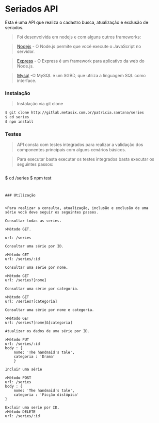 # Seriados API

Esta é uma API que realiza o cadastro busca, atualização e exclusão de seriados. 


>Foi desenvolvida em nodejs e com alguns outros frameworks:

>[Nodejs](nodejs.org) - O Node.js permite que você execute o JavaScript no servidor.

>[Express](expressjs.com) - O Express é um framework para aplicativo da web do Node.js.

>[Mysql](mysql.com)  -O MySQL é um SGBD, que utiliza a linguagem SQL como interface. 


### Instalação

>Instalação via git clone
```bash
$ git clone http://gitlab.metasix.com.br/patricia.santana/series
$ cd series
$ npm install
```

### Testes

>API consta com testes integrados para realizar a validação dos componentes principais com alguns cenários básicos. 


>Para executar basta executar os testes integrados basta executar os seguintes passos:

>```bash
$ cd /series
$ npm test
```


### Utilização 

 
>Para realizar a consulta, atualização, inclusão e exclusão de uma série você deve seguir os seguintes passos.

Consultar todas as series.

>Método GET.

url: /series

Consultar uma série por ID.

>Método GET
url: /series/:id

Consultar uma série por nome.

>Método GET
url: /series?[nome]

Consultar uma série por categoria.

>Método GET
url: /series?[categoria]

Consultar uma série por nome e categoria.

>Método GET
url: /series?[nome]&[categoria]

Atualizar os dados de uma série por ID.

>Método PUT
url: /series/:id
body : {
	nome: 'The handmaid's tale',
    categoria : 'Drama'
    }

Incluir uma série

>Método POST
url: /series
body : {
    nome: 'The handmaid's tale',
    categoria : 'Ficção distópica'
}

Excluir uma serie por ID.
>Método DELETE
url: /series/:id